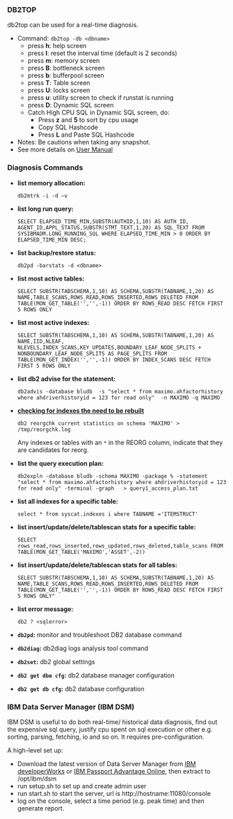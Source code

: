 ### DB2TOP

db2top can be used for a real-time diagnosis.

* Command: `db2top -db <dbname>`
    * press **h**: help screen 
    * press **I**: reset the interval time (default is 2 seconds) 
    * press **m**: memory screen 
    * press **B**: bottleneck screen 
    * press **b**: bufferpool screen 
    * press **T**: Table screen 
    * press **U**: locks screen
    * press **u**: utility screen to check if runstat is running
    * press **D**: Dynamic SQL screen 
    * Catch High CPU SQL in Dynamic SQL screen, do:
        - Press **z** and **5** to sort by cpu usage
        - Copy SQL Hashcode 
        - Press **L** and Paste SQL Hashcode
* Notes: Be cautions when taking any snapshot. 
* See more details on [User Manual](http://www-01.ibm.com/support/docview.wss?uid=swg27009542&aid=1) 

### Diagnosis Commands

- **list memory allocation:**
   
    ```
    db2mtrk -i -d –v
    ```

- **list long run query:**

    ```
    SELECT ELAPSED_TIME_MIN,SUBSTR(AUTHID,1,10) AS AUTH_ID, AGENT_ID,APPL_STATUS,SUBSTR(STMT_TEXT,1,20) AS SQL_TEXT FROM SYSIBMADM.LONG_RUNNING_SQL WHERE ELAPSED_TIME_MIN > 0 ORDER BY ELAPSED_TIME_MIN DESC;
    ```

- **list backup/restore status:**
    
    ```
    db2pd -barstats -d <dbname>
    ```

- **list most active tables:**
    
    ```
    SELECT SUBSTR(TABSCHEMA,1,10) AS SCHEMA,SUBSTR(TABNAME,1,20) AS NAME,TABLE_SCANS,ROWS_READ,ROWS_INSERTED,ROWS_DELETED FROM TABLE(MON_GET_TABLE('','',-1)) ORDER BY ROWS_READ DESC FETCH FIRST 5 ROWS ONLY
    ```

- **list most active indexes:**
    
    ```
    SELECT SUBSTR(TABSCHEMA,1,10) AS SCHEMA,SUBSTR(TABNAME,1,20) AS NAME,IID,NLEAF, NLEVELS,INDEX_SCANS,KEY_UPDATES,BOUNDARY_LEAF_NODE_SPLITS + NONBOUNDARY_LEAF_NODE_SPLITS AS PAGE_SPLITS FROM TABLE(MON_GET_INDEX('','',-1)) ORDER BY INDEX_SCANS DESC FETCH FIRST 5 ROWS ONLY
    ```

- **list db2 advise for the statement:**
    
    ```
    db2advis -database bludb  -s "select * from maximo.ahfactorhistory where ahdriverhistoryid = 123 for read only"  -n MAXIMO -q MAXIMO
    ```

- **[checking for indexes the need to be rebuilt](https://www.ibm.com/docs/en/db2/11.5?topic=organization-index-reorganization)**

    ```
    db2 reorgchk current statistics on schema 'MAXIMO' > /tmp/reorgchk.log
    ```

    Any indexes or tables with an `*` in the REORG column, indicate that they are candidates for reorg.

- **list the query execution plan:**
    
    ```
    db2expln -database bludb -schema MAXIMO -package % -statement "select * from maximo.ahfactorhistory where ahdriverhistoryid = 123 for read only" -terminal -graph   > query1_access_plan.txt
    ```

- **list all indexes for a specific table:**
    
    ```
    select * from syscat.indexes i where TABNAME ='ITEMSTRUCT'
    ```

- **list insert/update/delete/tablescan stats for a specific table:**

    ```
    SELECT rows_read,rows_inserted,rows_updated,rows_deleted,table_scans FROM TABLE(MON_GET_TABLE('MAXIMO','ASSET',-2))
    ```

- **list insert/update/delete/tablescan stats for all tables:**
    
    ```
    SELECT SUBSTR(TABSCHEMA,1,10) AS SCHEMA,SUBSTR(TABNAME,1,20) AS NAME,TABLE_SCANS,ROWS_READ,ROWS_INSERTED,ROWS_DELETED FROM TABLE(MON_GET_TABLE('','',-1)) ORDER BY ROWS_READ DESC FETCH FIRST 5 ROWS ONLY"
    ```

- **list error message:**

    ```
    db2 ? <sqlerror>
    ```

 - **`db2pd`:** monitor and troubleshoot DB2 database command
 - **`db2diag`:** db2diag logs analysis tool command
 - **`db2set`:** db2 global settings
 - **`db2 get dbm cfg`:** db2 database manager configuration 
 - **`db2 get db cfg`:** db2 database configuration 

### IBM Data Server Manager (IBM DSM)

IBM DSM is useful to do both real-time/ historical data diagnosis, find out the expensive sql query, justify cpu spent on sql execution or other e.g. sorting, parsing, fetching, io and so on. It requires pre-configuration. 

A high-level set up:

* Download the latest version of Data Server Manager from [IBM developerWorks](https://www.ibm.com/services/forms/preLogin.do?source=swg-rddsm) or [IBM Passport Advantage Online](https://www.ibm.com/software/passportadvantage/pao_customer.html), then extract to /opt/ibm/dsm
* run setup.sh to set up and create admin user
* run start.sh to start the server, url is http://hostname:11080/console
* log on the console, select a time period (e.g. peak time) and then generate report. 


